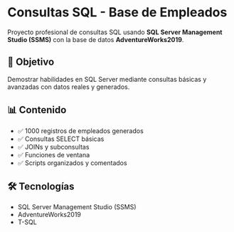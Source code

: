 # Consultas SQL - Base de Empleados
 
Proyecto profesional de consultas SQL usando **SQL Server Management Studio (SSMS)** con la base de datos **AdventureWorks2019**.

## 🎯 Objetivo
Demostrar habilidades en SQL Server mediante consultas básicas y avanzadas con datos reales y generados.

## 📊 Contenido
- ✅ 1000 registros de empleados generados
- ✅ Consultas SELECT básicas
- ✅ JOINs y subconsultas
- ✅ Funciones de ventana
- ✅ Scripts organizados y comentados

## 🛠️ Tecnologías
- SQL Server Management Studio (SSMS)
- AdventureWorks2019
- T-SQL
